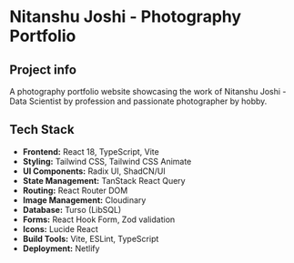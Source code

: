# Nitanshu Joshi - Photography Portfolio

## Project info

A photography portfolio website showcasing the work of Nitanshu Joshi - Data Scientist by profession and passionate photographer by hobby.

## Tech Stack

- **Frontend:** React 18, TypeScript, Vite
- **Styling:** Tailwind CSS, Tailwind CSS Animate
- **UI Components:** Radix UI, ShadCN/UI
- **State Management:** TanStack React Query
- **Routing:** React Router DOM
- **Image Management:** Cloudinary
- **Database:** Turso (LibSQL)
- **Forms:** React Hook Form, Zod validation
- **Icons:** Lucide React
- **Build Tools:** Vite, ESLint, TypeScript
- **Deployment:** Netlify